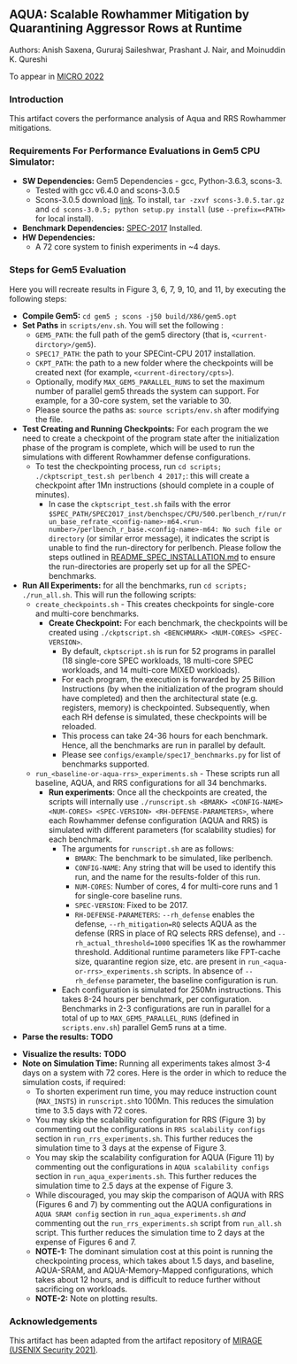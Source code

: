 ## AQUA: Scalable Rowhammer Mitigation by Quarantining Aggressor Rows at Runtime
Authors: Anish Saxena, Gururaj Saileshwar, Prashant J. Nair, and Moinuddin K. Qureshi

To appear in [MICRO 2022](https://www.microarch.org/micro55/)

### Introduction

This artifact covers the performance analysis of Aqua and RRS Rowhammer mitigations. 

### Requirements For Performance Evaluations in Gem5 CPU Simulator:
   - **SW Dependencies:** Gem5 Dependencies - gcc, Python-3.6.3, scons-3.
     - Tested with gcc v6.4.0 and scons-3.0.5
     - Scons-3.0.5 download [link](https://sourceforge.net/projects/scons/files/scons/3.0.5/scons-3.0.5.tar.gz/download). To install, `tar -zxvf scons-3.0.5.tar.gz` and `cd scons-3.0.5; python setup.py install` (use `--prefix=<PATH>` for local install).
   - **Benchmark Dependencies:** [SPEC-2017](https://www.spec.org/cpu2017/) Installed.
   - **HW Dependencies:** 
     - A 72 core system to finish experiments in ~4 days. 

### Steps for Gem5 Evaluation
Here you will recreate results in Figure 3, 6, 7, 9, 10, and 11, by executing the following steps:
- **Compile Gem5:** `cd gem5 ; scons -j50 build/X86/gem5.opt`
- **Set Paths** in `scripts/env.sh`. You will set the following :
    - `GEM5_PATH`: the full path of the gem5 directory (that is, `<current-dirctory>/gem5`).
    - `SPEC17_PATH`: the path to your SPECint-CPU 2017 installation. 
    - `CKPT_PATH`: the path to a new folder where the checkpoints will be created next (for example, `<current-directory/cpts>`).
    - Optionally, modify `MAX_GEM5_PARALLEL_RUNS` to set the maximum number of parallel gem5 threads the system can support. For example, for a 30-core system, set the variable to 30.
    - Please source the paths as: `source scripts/env.sh` after modifying the file.
- **Test Creating and Running Checkpoints:** For each program the we need to create a checkpoint of the program state after the initialization phase of the program is complete, which will be used to run the simulations with different Rowhammer defense configurations. 
    - To test the checkpointing process, run `cd scripts; ./ckptscript_test.sh perlbench 4 2017;`: this will create a checkpoint after 1Mn instructions (should complete in a couple of minutes).
      * In case the `ckptscript_test.sh` fails with the error `$SPEC_PATH/SPEC2017_inst/benchspec/CPU/500.perlbench_r/run/run_base_refrate_<config-name>-m64.<run-number>/perlbench_r_base.<config-name>-m64: No such file or directory` (or similar error message), it indicates the script is unable to find the run-directory for perlbench. Please follow the steps outlined in [README_SPEC_INSTALLATION.md](./README_SPEC_INSTALLATION.md) to ensure the run-directories are properly set up for all the SPEC-benchmarks.
- **Run All Experiments:** for all the benchmarks, run `cd scripts; ./run_all.sh`. This will run the following scripts:
    - `create_checkpoints.sh` - This creates checkpoints for single-core and multi-core benchmarks.
      * **Create Checkpoint:** For each benchmark, the checkpoints will be created using `./ckptscript.sh <BENCHMARK> <NUM-CORES> <SPEC-VERSION>`. 
      	- By default, `ckptscript.sh` is run for 52 programs in parallel (18 single-core SPEC workloads, 18 multi-core SPEC workloads, and 14 multi-core MIXED workloads). 
      	- For each program, the execution is forwarded by 25 Billion Instructions (by when the initialization of the program should have completed) and then the architectural state (e.g. registers, memory) is checkpointed. Subsequently, when each RH defense is simulated, these checkpoints will be reloaded.
      	- This process can take 24-36 hours for each benchmark. Hence, all the benchmarks are run in parallel by default.
      	- Please see `configs/example/spec17_benchmarks.py` for list of benchmarks supported.
    - `run_<baseline-or-aqua-rrs>_experiments.sh` - These scripts run all baseline, AQUA, and RRS configurations for all 34 benchmarks.
      * **Run experiments**: Once all the checkpoints are created, the scripts will internally use `./runscript.sh <BMARK> <CONFIG-NAME> <NUM-CORES> <SPEC-VERSION> <RH-DEFENSE-PARAMETERS>`, where each Rowhammer defense configuration (AQUA and RRS) is simulated with different parameters (for scalability studies) for each benchmark.
      	- The arguments for `runscript.sh` are as follows:
          -  `BMARK`: The benchmark to be simulated, like perlbench.
          -  `CONFIG-NAME`: Any string that will be used to identify this run, and the name for the results-folder of this run.
          -  `NUM-CORES`: Number of cores, 4 for multi-core runs and 1 for single-core baseline runs.
          - `SPEC-VERSION`: Fixed to be 2017.
          - `RH-DEFENSE-PARAMETERS`: `--rh_defense` enables the defense, `--rh_mitigation=RQ` selects AQUA as the defense (RRS in place of RQ selects RRS defense), and  `--rh_actual_threshold=1000` specifies 1K as the rowhammer threshold. Additional runtime parameters like FPT-cache size, quarantine region size, etc. are present in `run_<aqua-or-rrs>_experiments.sh` scripts. In absence of `--rh_defense` parameter, the baseline configuration is run.
      	- Each configuration is simulated for 250Mn instructions. This takes 8-24 hours per benchmark, per configuration. Benchmarks in 2-3 configurations are run in parallel for a total of up to `MAX_GEM5_PARALLEL_RUNS` (defined in `scripts.env.sh`) parallel Gem5 runs at a time.
- **Parse the results:** **TODO** 
<!-- -`cd stats_scripts; ./data_perf.sh`. This will compare the normalized performance (using weighted speedup metric) vs baseline.
- The normalized peformance results will be stored in `stats_scripts/data/perf.stat`. 
    - Script to collect the LLC misses-per-thousand-instructions (MPKI) for each of the schemes is also available in `stats_scripts/data_mpki.sh`.
    - `./run.sensitivity.cachesz.sh` - This runs the evaluations for sensitivity to LLC-Size from 2MB to 64MB (shared between 4-cores)
      * Experiments are run using the script `./runscript.sh`
      * Results for normalized Perf vs. LLCSz can be generated using `cd stats_scripts; ./data_LLCSz.sh`. 
      * Results are stored in `stats_scripts/data/perf.LLCSz.stat`.
    - `./run.sensitivity.encrlat.sh` - This runs the evaluations for Encryption-latencies from 1 to 5 (used in cache-indexing).
      * Experiments are run using the script `./runscript.sh`
      * Results for normalized Perf vs. EncrLat can be generated using `cd stats_scripts; ./data_EncrLat.sh`. 
      * Results are stored in `stats_scripts/data/perf.EncLat.stat`. -->
- **Visualize the results:** **TODO** 
- **Note on Simulation Time:** Running all experiments takes almost 3-4 days on a system with 72 cores. Here is the order in which to reduce the simulation costs, if required:
    - To shorten experiment run time, you may reduce instruction count (`MAX_INSTS`) in `runscript.sh`to 100Mn. This reduces the simulation time to 3.5 days with 72 cores.
    - You may skip the scalability configuration for RRS (Figure 3) by commenting out the configurations in `RRS scalability configs` section in `run_rrs_experiments.sh`. This further reduces the simulation time to 3 days at the expense of Figure 3.
    - You may skip the scalability configuration for AQUA (Figure 11) by commenting out the configurations in `AQUA scalability configs` section in `run_aqua_experiments.sh`. This further reduces the simulation time to 2.5 days at the expense of Figure 3.
    - While discouraged, you may skip the comparison of AQUA with RRS (Figures 6 and 7) by commenting out the AQUA configurations in `AQUA SRAM config` section in `run_aqua_experiments.sh` _and_ commenting out the `run_rrs_experiments.sh` script from `run_all.sh` script. This further reduces the simulation time to 2 days at the expense of Figures 6 and 7.
    - **NOTE-1:** The dominant simulation cost at this point is running the checkpointing process, which takes about 1.5 days, and baseline, AQUA-SRAM, and AQUA-Memory-Mapped configurations, which takes about 12 hours, and is difficult to reduce further without sacrificing on workloads. 
    - **NOTE-2:** Note on plotting results.

### Acknowledgements

This artifact has been adapted from the artifact repository of [MIRAGE (USENIX Security 2021)](https://github.com/gururaj-s/mirage).